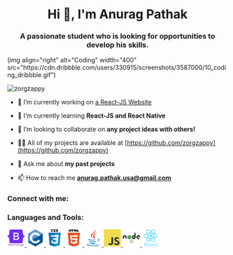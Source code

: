 <h1 align="center">Hi 👋, I'm Anurag Pathak</h1>
<h3 align="center">A passionate student who is looking for opportunities to develop his skills.</h3>
(img align="right" alt="Coding" width="400" src="https://cdn.dribbble.com/users/330915/screenshots/3587000/10_coding_dribbble.gif")
<p align="left"> <img src="https://komarev.com/ghpvc/?username=zorgzappy&label=Profile%20views&color=0e75b6&style=flat" alt="zorgzappy" /> </p>

- 🔭 I’m currently working on [a React-JS Website](https://github.com/zorgzappy/React-Website)

- 🌱 I’m currently learning **React-JS and React Native**

- 👯 I’m looking to collaborate on **any project ideas with others!**

- 👨‍💻 All of my projects are available at [https://github.com/zorgzappy](https://github.com/zorgzappy)

- 💬 Ask me about **my past projects**

- 📫 How to reach me **anurag.pathak.usa@gmail.com**

<h3 align="left">Connect with me:</h3>
<p align="left">
</p>

<h3 align="left">Languages and Tools:</h3>
<p align="left"> <a href="https://getbootstrap.com" target="_blank" rel="noreferrer"> <img src="https://raw.githubusercontent.com/devicons/devicon/master/icons/bootstrap/bootstrap-plain-wordmark.svg" alt="bootstrap" width="40" height="40"/> </a> <a href="https://www.cprogramming.com/" target="_blank" rel="noreferrer"> <img src="https://raw.githubusercontent.com/devicons/devicon/master/icons/c/c-original.svg" alt="c" width="40" height="40"/> </a> <a href="https://www.w3schools.com/css/" target="_blank" rel="noreferrer"> <img src="https://raw.githubusercontent.com/devicons/devicon/master/icons/css3/css3-original-wordmark.svg" alt="css3" width="40" height="40"/> </a> <a href="https://www.w3.org/html/" target="_blank" rel="noreferrer"> <img src="https://raw.githubusercontent.com/devicons/devicon/master/icons/html5/html5-original-wordmark.svg" alt="html5" width="40" height="40"/> </a> <a href="https://www.java.com" target="_blank" rel="noreferrer"> <img src="https://raw.githubusercontent.com/devicons/devicon/master/icons/java/java-original.svg" alt="java" width="40" height="40"/> </a> <a href="https://developer.mozilla.org/en-US/docs/Web/JavaScript" target="_blank" rel="noreferrer"> <img src="https://raw.githubusercontent.com/devicons/devicon/master/icons/javascript/javascript-original.svg" alt="javascript" width="40" height="40"/> </a> <a href="https://nodejs.org" target="_blank" rel="noreferrer"> <img src="https://raw.githubusercontent.com/devicons/devicon/master/icons/nodejs/nodejs-original-wordmark.svg" alt="nodejs" width="40" height="40"/> </a> <a href="https://reactjs.org/" target="_blank" rel="noreferrer"> <img src="https://raw.githubusercontent.com/devicons/devicon/master/icons/react/react-original-wordmark.svg" alt="react" width="40" height="40"/> </a> </p>
